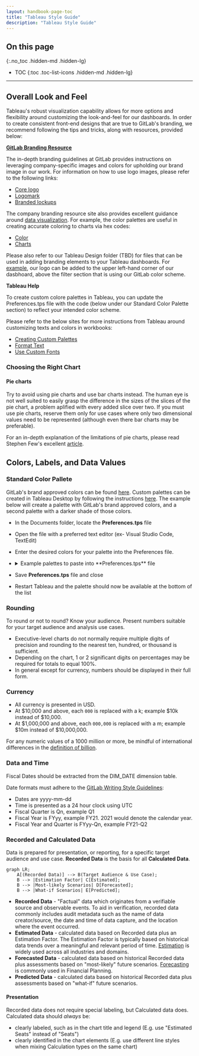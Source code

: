 ```yaml
---
layout: handbook-page-toc
title: "Tableau Style Guide"
description: "Tableau Style Guide"
---
```


## On this page
{:.no_toc .hidden-md .hidden-lg}

- TOC
{:toc .toc-list-icons .hidden-md .hidden-lg}

---

## Overall Look and Feel

Tableau's robust visualization capability allows for more options and flexibility around customizing the look-and-feel for our dashboards. In order to create consistent front-end designs that are true to GitLab's branding, we recommend following the tips and tricks, along with resources, provided below:

**[GitLab Branding Resource](https://design.gitlab.com/brand/overview/)**

The in-depth branding guidelines at GitLab provides instructions on leveraging company-specific images and colors for upholding our brand image in our work. For information on how to use logo images, please refer to the following links:

* [Core logo](https://design.gitlab.com/brand-logo/core-logo/)
* [Logomark](https://design.gitlab.com/brand-logo/logomark/)
* [Branded lockups](https://design.gitlab.com/brand-logo/branded-lockups/)

The company branding resource site also provides excellent guidance around [data visualization](https://design.gitlab.com/data-visualization/overview). For example, the color palettes are useful in creating accurate coloring to charts via hex codes: 

* [Color](https://design.gitlab.com/data-visualization/color)
* [Charts](https://design.gitlab.com/data-visualization/charts)

Please also refer to our Tableau Design folder (TBD) for files that can be used in adding branding elements to your Tableau dashboards. For [example](https://drive.google.com/file/d/1N-6fCA8WTOmNLv3D2hr_zA4fhl4zBS8p/view?usp=sharing), our logo can be added to the upper left-hand corner of our dasbhoard, above the filter section that is using our GitLab color scheme.

**Tableau Help**

To create custom colore palettes in Tableau, you can update the Preferences.tps file with the code (below under our Standard Color Palette section) to reflect your intended color scheme.

Please refer to the below sites for more instructions from Tableau around customizing texts and colors in workbooks:

* [Creating Custom Palettes](https://help.tableau.com/current/pro/desktop/en-us/formatting_create_custom_colors.htm)
* [Format Text](https://help.tableau.com/current/pro/desktop/en-us/formatting_fonts_beta.htm)
* [Use Custom Fonts](https://help.tableau.com/current/pro/desktop/en-us/formatting_create_custom_fonts.htm)

### Choosing the Right Chart

#### Pie charts

Try to avoid using pie charts and use bar charts instead. The human eye is not well suited to easily grasp the difference in the sizes of the slices of the pie chart, a problem aplified with every added slice over two. If you must use pie charts, reserve them only for use cases where only two dimensional values need to be represented (although even there bar charts may be preferable).

For an in-depth explanation of the limitations of pie charts, please read Stephen Few's excellent [article](https://www.perceptualedge.com/articles/visual_business_intelligence/save_the_pies_for_dessert.pdf).

## Colors, Labels, and Data Values

### Standard Color Pallete

GitLab's brand approved colors can be found [here](https://design.gitlab.com/data-visualization/color/). Custom palettes can be created in Tableau Desktop by following the instructions [here](https://help.tableau.com/current/pro/desktop/en-us/formatting_create_custom_colors.htm). The example below will create a palette with GitLab's brand approved colors, and a second palette with a darker shade of those colors.

- In the Documents folder, locate the **Preferences.tps** file
- Open the file with a preferred text editor (ex- Visual Studio Code, TextEdit)
- Enter the desired colors for your palette into the Preferences file.
- <details>
  <summary>Example palettes to paste into **Preferences.tps** file</summary>
  
  ```
  <?xml version='1.0'?>
  <workbook>
  <preferences>

  <color-palette name="GitLab Palette 1" type="regular">
  <color>#2078D0</color>
  <color>#2D9ED8</color>
  <color>#FCA326</color>
  <color>#FFCC02</color>
  <color>#1DA855</color>
  <color>#A989F5</color>
  <color>#6B4FBB</color>
  <color>#FC6D26</color>
  <color>#B7D5F4</color>
  <color>#E24329</color>
  <color>#7759C2</color>
  <color>#6FDAC9</color>
  <color>#ff9d73</color>
  <color>#AEA5D6</color>
  <color>#5829CB</color>
  <color>#54448A</color>
  <color>#F9980D</color>
  <color>#FF675F</color>
  <color>#CEB3EF</color>
  <color>#E38701</color>
  <color>#FB722D</color>
  <color>#4CEACC</color>
  <color>#FFD1BF</color>
  <color>#FFB9C9</color>
  <color>#D0C5E2</color>
  <color>#D1D0D3</color>
  <color>#BFBFBF</color>
  <color>#A2A1A6</color>
  <color>#74717A</color>
  <color>#45424D</color>
  </color-palette>

  <color-palette name="GitLab Palette 1 Darker" type="regular">
  <color>#075FB6</color>
  <color>#1485BF</color>
  <color>#E4890C</color>
  <color>#E6B200</color>
  <color>#048F3C</color>
  <color>#9070DC</color>
  <color>#5236A1</color>
  <color>#E3540E</color>
  <color>#E6B8A6</color>
  <color>#C82911</color>
  <color>#5F40A9</color>
  <color>#55C2B0</color>
  <color>#E68359</color>
  <color>#958CBD</color>
  <color>#E6A0B0</color>
  <color>#3A2B71</color>
  <color>#E07F00</color>
  <color>#E64D46</color>
  <color>#B59BD6</color>
  <color>#CB6F00</color>
  <color>#E25914</color>
  <color>#33D1B2</color>
  <color>#9EBCDB</color>
  <color>#3F0FB2</color>
  <color>#B7ACC9</color>
  <color>#B8B7BA</color>
  <color>#A6A6A6</color>
  <color>#89888C</color>
  <color>#5A5862</color>
  <color>#2B2934</color>
  </color-palette>

  </preferences>
  </workbook>
  ```
  </details>
- Save **Preferences.tps** file and close
- Restart Tableau and the palette should now be available at the bottom of the list

### Rounding

To round or not to round? Know your audience. Present numbers suitable for your target audience and analysis use cases.
- Executive-level charts do not normally require multiple digits of precision and rounding to the nearest ten, hundred, or thousand is sufficient.
- Depending on the chart, 1 or 2 significant digits on percentages may be required for totals to equal 100%.
- In general except for currency, numbers should be displayed in their full form.

### Currency

- All currency is presented in USD.
- At $10,000 and above, each `000` is replaced with a k; example $10k instead of $10,000.
- At $1,000,000 and above, each `000,000` is replaced with a m; example $10m instead of $10,000,000.

For any numeric values of a 1000 million or more, be mindful of international differences in the [definition of billion](https://pages.ucsd.edu/~dkjordan/cgi-bin/moreabout.pl?tyimuh=bignum).

### Data and Time 

Fiscal Dates should be extracted from the DIM_DATE dimension table.

Date formats must adhere to the [GitLab Writing Style Guidelines](https://about.gitlab.com/handbook/communication/#writing-style-guidelines):
- Dates are yyyy-mm-dd
- Time is presented as a 24 hour clock using UTC
- Fiscal Quarter is Qn, example Q1
- Fiscal Year is FYyy, example FY21. 2021 would denote the calendar year.
- Fiscal Year and Quarter is FYyy-Qn, example FY21-Q2 

### Recorded and Calculated Data

Data is prepared for presentation, or reporting, for a specific target audience and use case. **Recorded Data** is the basis for all **Calculated Data**.

```mermaid
graph LR;
	A[(Recorded Data)] --> B(Target Audience & Use Case);
	B --> |Estimation Factor| C[Estimated];
	B --> |Most-likely Scenarios| D[Forecasted];
	B --> |What-if Scenarios| E[Predicted];
```

- **Recorded Data** - "Factual" data which originates from a verifiable source and observable events. To aid in verification, recorded data commonly includes audit metadata such as the name of data creator/source, the date and time of data capture, and the location where the event occurred.
- **Estimated Data** - calculated data based on Recorded data plus an Estimation Factor. The Estimation Factor is typically based on historical data trends over a meaningful and relevant period of time. [Estimation](https://en.wikipedia.org/wiki/Estimation) is widely used across all industries and domains.
- **Forecasted Data** - calculated data based on historical Recorded data plus assessments based on "most-likely" future scenarios. [Forecasting](https://en.wikipedia.org/wiki/Forecasting) is commonly used in Financial Planning.
- **Predicted Data** - calculated data based on historical Recorded data plus assessments based on "what-if" future scenarios.


#### Presentation

Recorded data does not require special labeling, but Calculated data does. Calculated data should _always_ be:
- clearly labeled, such as in the chart title and legend (E.g. use "Estimated Seats" instead of "Seats")
- clearly identified in the chart elements (E.g. use different line styles when mixing Calculation types on the same chart)

